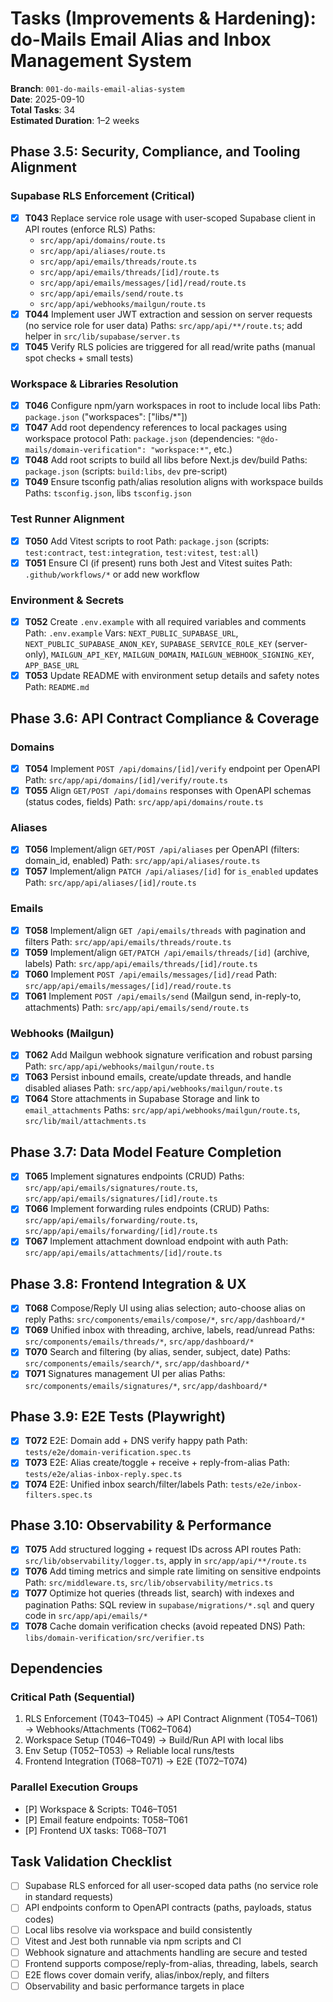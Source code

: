 # Tasks (Improvements & Hardening): do-Mails Email Alias and Inbox Management System

**Branch**: `001-do-mails-email-alias-system`  
**Date**: 2025-09-10  
**Total Tasks**: 34  
**Estimated Duration**: 1–2 weeks

## Phase 3.5: Security, Compliance, and Tooling Alignment

### Supabase RLS Enforcement (Critical)
- [x] **T043** Replace service role usage with user-scoped Supabase client in API routes (enforce RLS)
  Paths:
  - `src/app/api/domains/route.ts`
  - `src/app/api/aliases/route.ts`
  - `src/app/api/emails/threads/route.ts`
  - `src/app/api/emails/threads/[id]/route.ts`
  - `src/app/api/emails/messages/[id]/read/route.ts`
  - `src/app/api/emails/send/route.ts`
  - `src/app/api/webhooks/mailgun/route.ts`
- [x] **T044** Implement user JWT extraction and session on server requests (no service role for user data)
  Paths: `src/app/api/**/route.ts`; add helper in `src/lib/supabase/server.ts`
- [x] **T045** Verify RLS policies are triggered for all read/write paths (manual spot checks + small tests)

### Workspace & Libraries Resolution
- [x] **T046** Configure npm/yarn workspaces in root to include local libs
  Path: `package.json` ("workspaces": ["libs/*"])
- [x] **T047** Add root dependency references to local packages using workspace protocol
  Path: `package.json` (dependencies: `"@do-mails/domain-verification": "workspace:*"`, etc.)
- [x] **T048** Add root scripts to build all libs before Next.js dev/build
  Paths: `package.json` (scripts: `build:libs`, `dev` pre-script)
- [x] **T049** Ensure tsconfig path/alias resolution aligns with workspace builds
  Paths: `tsconfig.json`, libs `tsconfig.json`

### Test Runner Alignment
- [x] **T050** Add Vitest scripts to root
  Path: `package.json` (scripts: `test:contract`, `test:integration`, `test:vitest`, `test:all`)
- [x] **T051** Ensure CI (if present) runs both Jest and Vitest suites
  Path: `.github/workflows/*` or add new workflow

### Environment & Secrets
- [x] **T052** Create `.env.example` with all required variables and comments
  Path: `.env.example`
  Vars: `NEXT_PUBLIC_SUPABASE_URL`, `NEXT_PUBLIC_SUPABASE_ANON_KEY`, `SUPABASE_SERVICE_ROLE_KEY` (server-only), `MAILGUN_API_KEY`, `MAILGUN_DOMAIN`, `MAILGUN_WEBHOOK_SIGNING_KEY`, `APP_BASE_URL`
- [x] **T053** Update README with environment setup details and safety notes
  Path: `README.md`

## Phase 3.6: API Contract Compliance & Coverage

### Domains
- [x] **T054** Implement `POST /api/domains/[id]/verify` endpoint per OpenAPI
  Path: `src/app/api/domains/[id]/verify/route.ts`
- [x] **T055** Align `GET/POST /api/domains` responses with OpenAPI schemas (status codes, fields)
  Path: `src/app/api/domains/route.ts`

### Aliases
- [x] **T056** Implement/align `GET/POST /api/aliases` per OpenAPI (filters: domain_id, enabled)
  Path: `src/app/api/aliases/route.ts`
- [x] **T057** Implement/align `PATCH /api/aliases/[id]` for `is_enabled` updates
  Path: `src/app/api/aliases/[id]/route.ts`

### Emails
- [x] **T058** Implement/align `GET /api/emails/threads` with pagination and filters
  Path: `src/app/api/emails/threads/route.ts`
- [x] **T059** Implement/align `GET/PATCH /api/emails/threads/[id]` (archive, labels)
  Path: `src/app/api/emails/threads/[id]/route.ts`
- [x] **T060** Implement `POST /api/emails/messages/[id]/read`
  Path: `src/app/api/emails/messages/[id]/read/route.ts`
- [x] **T061** Implement `POST /api/emails/send` (Mailgun send, in-reply-to, attachments)
  Path: `src/app/api/emails/send/route.ts`

### Webhooks (Mailgun)
- [x] **T062** Add Mailgun webhook signature verification and robust parsing
  Path: `src/app/api/webhooks/mailgun/route.ts`
- [x] **T063** Persist inbound emails, create/update threads, and handle disabled aliases
  Path: `src/app/api/webhooks/mailgun/route.ts`
- [x] **T064** Store attachments in Supabase Storage and link to `email_attachments`
  Paths: `src/app/api/webhooks/mailgun/route.ts`, `src/lib/mail/attachments.ts`

## Phase 3.7: Data Model Feature Completion
- [x] **T065** Implement signatures endpoints (CRUD)
  Paths: `src/app/api/emails/signatures/route.ts`, `src/app/api/emails/signatures/[id]/route.ts`
- [x] **T066** Implement forwarding rules endpoints (CRUD)
  Paths: `src/app/api/emails/forwarding/route.ts`, `src/app/api/emails/forwarding/[id]/route.ts`
- [x] **T067** Implement attachment download endpoint with auth
  Path: `src/app/api/emails/attachments/[id]/route.ts`

## Phase 3.8: Frontend Integration & UX
- [x] **T068** Compose/Reply UI using alias selection; auto-choose alias on reply
  Paths: `src/components/emails/compose/*`, `src/app/dashboard/*`
- [x] **T069** Unified inbox with threading, archive, labels, read/unread
  Paths: `src/components/emails/threads/*`, `src/app/dashboard/*`
- [x] **T070** Search and filtering (by alias, sender, subject, date)
  Paths: `src/components/emails/search/*`, `src/app/dashboard/*`
- [x] **T071** Signatures management UI per alias
  Paths: `src/components/emails/signatures/*`, `src/app/dashboard/*`

## Phase 3.9: E2E Tests (Playwright)
- [x] **T072** E2E: Domain add + DNS verify happy path
  Path: `tests/e2e/domain-verification.spec.ts`
- [x] **T073** E2E: Alias create/toggle + receive + reply-from-alias
  Path: `tests/e2e/alias-inbox-reply.spec.ts`
- [x] **T074** E2E: Unified inbox search/filter/labels
  Path: `tests/e2e/inbox-filters.spec.ts`

## Phase 3.10: Observability & Performance
- [x] **T075** Add structured logging + request IDs across API routes
  Path: `src/lib/observability/logger.ts`, apply in `src/app/api/**/route.ts`
- [x] **T076** Add timing metrics and simple rate limiting on sensitive endpoints
  Path: `src/middleware.ts`, `src/lib/observability/metrics.ts`
- [x] **T077** Optimize hot queries (threads list, search) with indexes and pagination
  Paths: SQL review in `supabase/migrations/*.sql` and query code in `src/app/api/emails/*`
- [x] **T078** Cache domain verification checks (avoid repeated DNS)
  Path: `libs/domain-verification/src/verifier.ts`

## Dependencies

### Critical Path (Sequential)
1. RLS Enforcement (T043–T045) → API Contract Alignment (T054–T061) → Webhooks/Attachments (T062–T064)  
2. Workspace Setup (T046–T049) → Build/Run API with local libs  
3. Env Setup (T052–T053) → Reliable local runs/tests  
4. Frontend Integration (T068–T071) → E2E (T072–T074)

### Parallel Execution Groups
- [P] Workspace & Scripts: T046–T051  
- [P] Email feature endpoints: T058–T061  
- [P] Frontend UX tasks: T068–T071

## Task Validation Checklist
- [ ] Supabase RLS enforced for all user-scoped data paths (no service role in standard requests)  
- [ ] API endpoints conform to OpenAPI contracts (paths, payloads, status codes)  
- [ ] Local libs resolve via workspace and build consistently  
- [ ] Vitest and Jest both runnable via npm scripts and CI  
- [ ] Webhook signature and attachments handling are secure and tested  
- [ ] Frontend supports compose/reply-from-alias, threading, labels, search  
- [ ] E2E flows cover domain verify, alias/inbox/reply, and filters  
- [ ] Observability and basic performance targets in place
